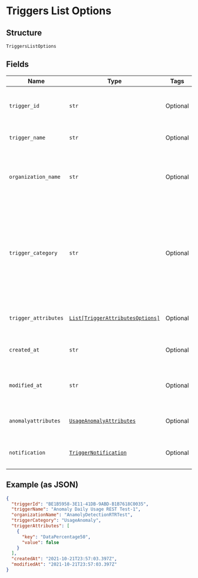 
# Triggers List Options

## Structure

`TriggersListOptions`

## Fields

| Name | Type | Tags | Description |
|  --- | --- | --- | --- |
| `trigger_id` | `str` | Optional | The system assigned name of the trigger being updated. |
| `trigger_name` | `str` | Optional | The user defined name of the trigger. |
| `organization_name` | `str` | Optional | The user assigned name of the organization associated with the trigger. |
| `trigger_category` | `str` | Optional | This is the value to use in the request body to detect anomalous behaivior. The values in this table will only be relevant when this parameter is set to this value. |
| `trigger_attributes` | [`List[TriggerAttributesOptions]`](../../doc/models/trigger-attributes-options.md) | Optional | Additional details and keys for the trigger. |
| `created_at` | `str` | Optional | Timestamp for whe the trigger was created. |
| `modified_at` | `str` | Optional | Timestamp for the most recent time the trigger was modified. |
| `anomalyattributes` | [`UsageAnomalyAttributes`](../../doc/models/usage-anomaly-attributes.md) | Optional | The details of the UsageAnomaly trigger. |
| `notification` | [`TriggerNotification`](../../doc/models/trigger-notification.md) | Optional | The notification details of the trigger. |

## Example (as JSON)

```json
{
  "triggerId": "BE1B5958-3E11-41DB-9ABD-B1B7618C0035",
  "triggerName": "Anomaly Daily Usage REST Test-1",
  "organizationName": "AnamolyDetectionRTRTest",
  "triggerCategory": "UsageAnomaly",
  "triggerAttributes": [
    {
      "key": "DataPercentage50",
      "value": false
    }
  ],
  "createdAt": "2021-10-21T23:57:03.397Z",
  "modifiedAt": "2021-10-21T23:57:03.397Z"
}
```

